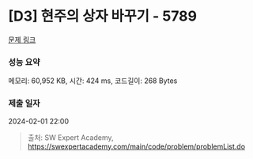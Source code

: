 # [D3] 현주의 상자 바꾸기 - 5789 

[문제 링크](https://swexpertacademy.com/main/code/problem/problemDetail.do?contestProbId=AWYygN36Qn8DFAVm) 

### 성능 요약

메모리: 60,952 KB, 시간: 424 ms, 코드길이: 268 Bytes

### 제출 일자

2024-02-01 22:00



> 출처: SW Expert Academy, https://swexpertacademy.com/main/code/problem/problemList.do